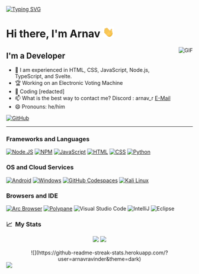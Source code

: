 [![Typing SVG](https://readme-typing-svg.demolab.com/?font=Fira+Code&pause=1000&width=1024&lines=Talk+is+cheap%2C+show+me+the+code.;A+commit+a+day+keeps+a+girlfriend+away.&center=true&size=27&color=36bcf7)](https://git.io/typing-svg)

# Hi there, I'm Arnav <img width="30px" src="https://github.com/SatYu26/SatYu26/raw/master/Assets/Hi.gif" />

<img align="right" alt="GIF" height="160px" src="https://octodex.github.com/images/daftpunktocat-guy.gif" />

## I'm a Developer

- 🌱 I am experienced in HTML, CSS, JavaScript, Node.js, TypeScript, and Svelte.
- 🏆 Working on an Electronic Voting Machine
- 🤖 Coding [redacted]
- 📫 What is the best way to contact me? Discord : arnav_r [E-Mail](mailto:arnavravinder2009@gmail.com)
- 😄 Pronouns: he/him

[![GitHub](https://img.shields.io/badge/Github-100000?style=for-the-badge&logo=github&logoColor=white)](https://github.com/arnavravinder)

---

### Frameworks and Languages
[![Node.JS](https://img.shields.io/badge/Node.js-339933?style=for-the-badge&logo=nodedotjs&logoColor=white)](https://nodejs.org)
[![NPM](https://img.shields.io/badge/npm-CB3837?style=for-the-badge&logo=npm&logoColor=white)](https://npmjs.org)
[![JavaScript](https://img.shields.io/badge/JavaScript-F7DF1E?style=for-the-badge&logo=javascript&logoColor=white)](https://javascript.com)
[![HTML](https://img.shields.io/badge/HTML-E34F26?style=for-the-badge&logo=html5&logoColor=white)](https://html.spec.whatwg.org/multipage/)
[![CSS](https://img.shields.io/badge/CSS-1572B6?style=for-the-badge&logo=css3&logoColor=white)](https://w3.org/Style/CSS)
[![Python](https://img.shields.io/badge/Python-0000FF?&style=for-the-badge&logo=Python&logoColor=white)](https://python.org)

### OS and Cloud Services
[![Android](https://img.shields.io/badge/Android-3DDC84?style=for-the-badge&logo=android&logoColor=white)](https://android.com)
[![Windows](https://img.shields.io/badge/Windows-0078D6?style=for-the-badge&logo=windows&logoColor=white)](https://microsoft.com/windows)
[![GitHub Codespaces](https://img.shields.io/badge/github%20codespaces-000000?style=for-the-badge&logo=github&logoColor=white)](https://github.com/features/codespaces)
[![Kali Linux](https://img.shields.io/badge/kali%20linux-557C94?style=for-the-badge&logo=kalilinux&logoColor=white)](https://www.kali.org/)

### Browsers and IDE
[![Arc Browser](https://img.shields.io/badge/Arc_Browser-000000?style=for-the-badge&logo=arcbrowser&logoColor=white)](https://arc.net)
[![Polypane](https://img.shields.io/badge/Polypane-282A36?style=for-the-badge&logo=polypane&logoColor=white)](https://polypane.app)
![Visual Studio Code](https://img.shields.io/badge/-Visual%20Studio%20Code-333333?style=for-the-badge&logo=visual-studio-code&logoColor=007ACC)
![IntelliJ](https://img.shields.io/badge/-IntelliJ-333333?style=for-the-badge&logo=intellij-idea&logoColor=ffffff)
![Eclipse](https://img.shields.io/badge/-Eclipse-333333?style=for-the-badge&logo=eclipse-ide&logoColor=2C2255)

<h3> 📈 &nbsp;My Stats</h3>

<div align="center">

  <img height="180em" src="[https://github-readme-stats.vercel.app/api?username=arnavravinder&theme=tokyonight&hide_rank=true](https://github-readme-stats.vercel.app/api?username=arnavravinder&theme=tokyonight&hide_rank=true)" />

  <img height="180em" src="https://github-readme-stats.vercel.app/api/top-langs/?username=arnavravinder&theme=buefy&layout=compact&langs_count=10&hide=Shell&card_width=400" />

</div>

<br/>

<div align="center">
![](https://github-readme-streak-stats.herokuapp.com/?user=arnavravinder&theme=dark)
  </div>


<img src="https://imgur.com/rilHVxA.png"/> 
